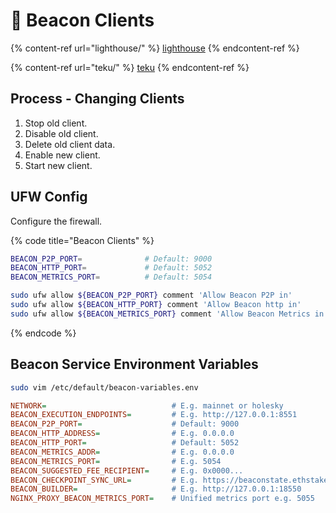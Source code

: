 # 🤝 Beacon Clients

{% content-ref url="lighthouse/" %}
[lighthouse](lighthouse/)
{% endcontent-ref %}

{% content-ref url="teku/" %}
[teku](teku/)
{% endcontent-ref %}

## Process - Changing Clients

1. Stop old client.
2. Disable old client.
3. Delete old client data.
4. Enable new client.
5. Start new client.

## UFW Config

Configure the firewall.

{% code title="Beacon Clients" %}
```bash
BEACON_P2P_PORT=              # Default: 9000
BEACON_HTTP_PORT=             # Default: 5052
BEACON_METRICS_PORT=          # Default: 5054

sudo ufw allow ${BEACON_P2P_PORT} comment 'Allow Beacon P2P in'
sudo ufw allow ${BEACON_HTTP_PORT} comment 'Allow Beacon http in'
sudo ufw allow ${BEACON_METRICS_PORT} comment 'Allow Beacon Metrics in'
```
{% endcode %}

## Beacon Service Environment Variables

```bash
sudo vim /etc/default/beacon-variables.env
```

```ini
NETWORK=                            # E.g. mainnet or holesky
BEACON_EXECUTION_ENDPOINTS=         # E.g. http://127.0.0.1:8551
BEACON_P2P_PORT=                    # Default: 9000
BEACON_HTTP_ADDRESS=                # E.g. 0.0.0.0
BEACON_HTTP_PORT=                   # Default: 5052
BEACON_METRICS_ADDR=                # E.g. 0.0.0.0
BEACON_METRICS_PORT=                # E.g. 5054
BEACON_SUGGESTED_FEE_RECIPIENT=     # E.g. 0x0000...
BEACON_CHECKPOINT_SYNC_URL=         # E.g. https://beaconstate.ethstaker.cc
BEACON_BUILDER=                     # E.g. http://127.0.0.1:18550
NGINX_PROXY_BEACON_METRICS_PORT=    # Unified metrics port e.g. 5055
```
